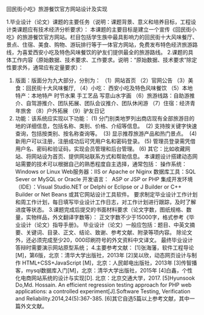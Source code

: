 回民街小吃》旅游餐饮官方网站设计及实现

1.毕业设计（论文）课题的主要任务（说明：课题背景、意义和培养目标，工程设计类课题应有技术经济分析要求）：
本课题的主要目标是建立一个宣传《回民街小吃》的旅游餐饮官方网站。栏目包括学生族中最具影响力的回民街十大风味餐厅、景点、住宿、美食、购物、游玩排行等于一体官方网站，免费发布特色经济旅游路线，为喜爱西安小吃及特色风味餐饮的驴友们提供最全的旅游路线。
2.课题的具体工作内容（原始数据、技术要求、工作要求。说明：“原始数据、技术要求”除定性要求外，通常应有定量要求）：
1. 版面：版面分为九大部分，分别为：
（1）网站首页
（2）官网公告
（3）美食：回民街十大风味餐厅,
（4）小吃： 西安小吃及特色风味餐饮
（5）本地特产：本地特产 时节水果 手工艺品 写意山水字画
（6）旅游线路：自助游推介、自驾游推介、团队拓展、团队会议推介、团队休闲游
（7）住宿：经济青年旅舍
（8）户外拓展
（9）驴友日记
2. 功能：该系统应实现以下功能： 
(1) 分门别类地罗列出商店现有全部旅游目的地的详细信息，包括名称、类别、价格、介绍等信息。  
(2) 支持按关键字快速查询，包括按类别、按名称查询等。  
(3) 显示推荐旅游产品和热门景点。  
(4) 新用户可以注册，注册成功后可凭用户名和密码登录。
(5) 管理员登录需凭借用户名、密码和验证码，实现会员管理和后台管理。
(6) 其它：比如收藏网站、将网站设为首页、提供网站联系方式和帮助信息。
本课题设计搭建动态网站需要的技术可以根据自己的熟悉程度自主选择，通常包括：
操作系统：  Windows or Linux
Web服务器：IIS or Apache or Niginx
数据库工具：SQL Sever or MySQL or Oracle
开发语言：  ASP or JSP or PHP
集成开发环境（IDE）：Visual Studio.NET or Delphi or Eclipse or J Builder or C++ Builder or Net Beans
或其它网站设计工具软件。
要求制定毕业设计工作计划和周工作计划，每日填写毕业设计工作日志，对工作计划进行跟踪，及时了解进度等状态。
3.课题完成后提交的书面材料要求（论文字数，图纸规格、数量，实物样品，外文翻译字数等）：
正文字数不少于15000字，格式参考《毕业设计（论文）指导手册》。
毕业设计（论文）一般应包括：题目、中英文摘要、关键词、目录、正文、结论、致谢、参考文献、附录等项内容。
除论文外，还必须完成至少20，000印刷符号的外文资料中文译文。
最终毕业设计答辩时需要演示网站原型系统；
4.主要参考文献：
[1]张海藩，软件工程导论[M]，第6版，北京：清华大学出版社，2013年 
[2]吴以欣，动态网页设计与制作 HTML+CSS+JavaScript [M]，北京：人民邮电出版社，2013年 
[3]传智播客，mysql数据库入门[M]，北京：清华大学出版社，2015年 
[4]白鑫，个性化电商网站系统的设计与实现[D]. 北京：北京交通大学，2017. 
[5]Hyunsook Do,Md. Hossain. An efficient regression testing approach for PHP web applications: a controlled experiment[J].Software Testing, Verification and Reliability.2014,24(5):367-385. 
[6]其它自选5篇以上参考文献，其中一篇外文文献。 
 